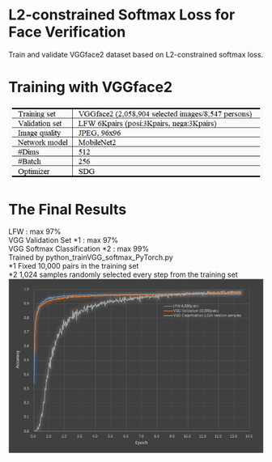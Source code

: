 # L2-constrained Softmax Loss for Face Verification
Train and validate VGGface2 dataset based on L2-constrained softmax loss.

# Training with VGGface2
![Alt text]( ./TrainTable.png "Confition")

# The Final Results
LFW : max 97%  
VGG Validation Set *1 : max 97%  
VGG Softmax Classification *2 : max 99%  
Trained by python_trainVGG_softmax_PyTorch.py  
*1 Fixed 10,000 pairs in the training set    
*2 1,024 samples randomly selected every step from the training set  
![Alt text]( ./LFWvalid.png "Accuracy")
